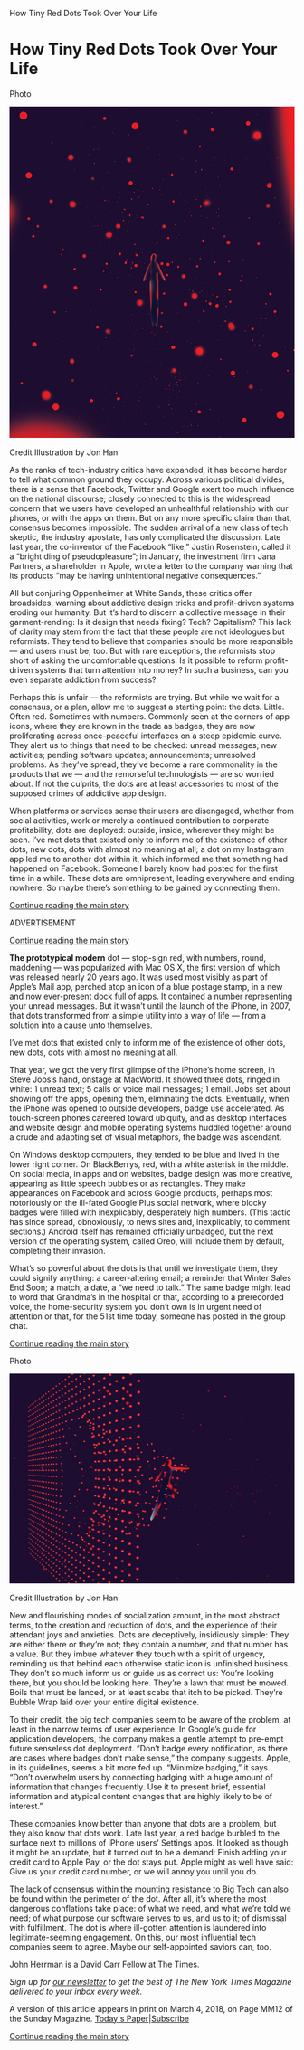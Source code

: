 How Tiny Red Dots Took Over Your Life

# How Tiny Red Dots Took Over Your Life

Photo

![04mag-04ontech-t_CA0-master1050.jpg](../_resources/d6b4c9050721e843320e551d8b462004.jpg)

Credit Illustration by Jon Han

As the ranks of tech-industry critics have expanded, it has become harder to tell what common ground they occupy. Across various political divides, there is a sense that Facebook, Twitter and Google exert too much influence on the national discourse; closely connected to this is the widespread concern that we users have developed an unhealthful relationship with our phones, or with the apps on them. But on any more specific claim than that, consensus becomes impossible. The sudden arrival of a new class of tech skeptic, the industry apostate, has only complicated the discussion. Late last year, the co-inventor of the Facebook “like,” Justin Rosenstein, called it a “bright ding of pseudopleasure”; in January, the investment firm Jana Partners, a shareholder in Apple, wrote a letter to the company warning that its products “may be having unintentional negative consequences.”

All but conjuring Oppenheimer at White Sands, these critics offer broadsides, warning about addictive design tricks and profit-driven systems eroding our humanity. But it’s hard to discern a collective message in their garment-rending: Is it design that needs fixing? Tech? Capitalism? This lack of clarity may stem from the fact that these people are not ideologues but reformists. They tend to believe that companies should be more responsible — and users must be, too. But with rare exceptions, the reformists stop short of asking the uncomfortable questions: Is it possible to reform profit-driven systems that turn attention into money? In such a business, can you even separate addiction from success?

Perhaps this is unfair — the reformists are trying. But while we wait for a consensus, or a plan, allow me to suggest a starting point: the dots. Little. Often red. Sometimes with numbers. Commonly seen at the corners of app icons, where they are known in the trade as badges, they are now proliferating across once-peaceful interfaces on a steep epidemic curve. They alert us to things that need to be checked: unread messages; new activities; pending software updates; announcements; unresolved problems. As they’ve spread, they’ve become a rare commonality in the products that we — and the remorseful technologists — are so worried about. If not the culprits, the dots are at least accessories to most of the supposed crimes of addictive app design.

When platforms or services sense their users are disengaged, whether from social activities, work or merely a continued contribution to corporate profitability, dots are deployed: outside, inside, wherever they might be seen. I’ve met dots that existed only to inform me of the existence of other dots, new dots, dots with almost no meaning at all; a dot on my Instagram app led me to another dot within it, which informed me that something had happened on Facebook: Someone I barely know had posted for the first time in a while. These dots are omnipresent, leading everywhere and ending nowhere. So maybe there’s something to be gained by connecting them.

 [Continue reading the main story](https://www.nytimes.com/2018/02/27/magazine/red-dots-badge-phones-notification.html?utm_source=nextdraft&utm_medium=email#story-continues-1)

ADVERTISEMENT

 [Continue reading the main story](https://www.nytimes.com/2018/02/27/magazine/red-dots-badge-phones-notification.html?utm_source=nextdraft&utm_medium=email#story-continues-2)

**The prototypical modern** dot — stop-sign red, with numbers, round, maddening — was popularized with Mac OS X, the first version of which was released nearly 20 years ago. It was used most visibly as part of Apple’s Mail app, perched atop an icon of a blue postage stamp, in a new and now ever-present dock full of apps. It contained a number representing your unread messages. But it wasn’t until the launch of the iPhone, in 2007, that dots transformed from a simple utility into a way of life — from a solution into a cause unto themselves.

I’ve met dots that existed only to inform me of the existence of other dots, new dots, dots with almost no meaning at all.

That year, we got the very first glimpse of the iPhone’s home screen, in Steve Jobs’s hand, onstage at MacWorld. It showed three dots, ringed in white: 1 unread text; 5 calls or voice mail messages; 1 email. Jobs set about showing off the apps, opening them, eliminating the dots. Eventually, when the iPhone was opened to outside developers, badge use accelerated. As touch-screen phones careered toward ubiquity, and as desktop interfaces and website design and mobile operating systems huddled together around a crude and adapting set of visual metaphors, the badge was ascendant.

On Windows desktop computers, they tended to be blue and lived in the lower right corner. On BlackBerrys, red, with a white asterisk in the middle. On social media, in apps and on websites, badge design was more creative, appearing as little speech bubbles or as rectangles. They make appearances on Facebook and across Google products, perhaps most notoriously on the ill-fated Google Plus social network, where blocky badges were filled with inexplicably, desperately high numbers. (This tactic has since spread, obnoxiously, to news sites and, inexplicably, to comment sections.) Android itself has remained officially unbadged, but the next version of the operating system, called Oreo, will include them by default, completing their invasion.

What’s so powerful about the dots is that until we investigate them, they could signify anything: a career-altering email; a reminder that Winter Sales End Soon; a match, a date, a “we need to talk.” The same badge might lead to word that Grandma’s in the hospital or that, according to a prerecorded voice, the home-security system you don’t own is in urgent need of attention or that, for the 51st time today, someone has posted in the group chat.

 [Continue reading the main story](https://www.nytimes.com/2018/02/27/magazine/red-dots-badge-phones-notification.html?utm_source=nextdraft&utm_medium=email#story-continues-4)

Photo

![04mag-04ontech-t_CA1-superJumbo.jpg](../_resources/674ceb67cd282b23632541e6b6ed279d.jpg)

Credit Illustration by Jon Han

New and flourishing modes of socialization amount, in the most abstract terms, to the creation and reduction of dots, and the experience of their attendant joys and anxieties. Dots are deceptively, insidiously simple: They are either there or they’re not; they contain a number, and that number has a value. But they imbue whatever they touch with a spirit of urgency, reminding us that behind each otherwise static icon is unfinished business. They don’t so much inform us or guide us as correct us: You’re looking there, but you should be looking here. They’re a lawn that must be mowed. Boils that must be lanced, or at least scabs that itch to be picked. They’re Bubble Wrap laid over your entire digital existence.

To their credit, the big tech companies seem to be aware of the problem, at least in the narrow terms of user experience. In Google’s guide for application developers, the company makes a gentle attempt to pre-empt future senseless dot deployment. “Don’t badge every notification, as there are cases where badges don’t make sense,” the company suggests. Apple, in its guidelines, seems a bit more fed up. “Minimize badging,” it says. “Don’t overwhelm users by connecting badging with a huge amount of information that changes frequently. Use it to present brief, essential information and atypical content changes that are highly likely to be of interest.”

These companies know better than anyone that dots are a problem, but they also know that dots work. Late last year, a red badge burbled to the surface next to millions of iPhone users’ Settings apps. It looked as though it might be an update, but it turned out to be a demand: Finish adding your credit card to Apple Pay, or the dot stays put. Apple might as well have said: Give us your credit card number, or we will annoy you until you do.

The lack of consensus within the mounting resistance to Big Tech can also be found within the perimeter of the dot. After all, it’s where the most dangerous conflations take place: of what we need, and what we’re told we need; of what purpose our software serves to us, and us to it; of dismissal with fulfillment. The dot is where ill-gotten attention is laundered into legitimate-seeming engagement. On this, our most influential tech companies seem to agree. Maybe our self-appointed saviors can, too.

John Herrman is a David Carr Fellow at The Times.

*Sign up for [our newsletter](http://www.nytimes.com/newsletters/magazine) to get the best of The New York Times Magazine delivered to your inbox every week.*

A version of this article appears in print on March 4, 2018, on Page MM12 of the Sunday Magazine. [Today's Paper](http://www.nytimes.com/pages/todayspaper/index.html)|[Subscribe](http://www.nytimes.com/subscriptions/Multiproduct/lp839RF.html?campaignId=48JQY)

 [Continue reading the main story](https://www.nytimes.com/2018/02/27/magazine/red-dots-badge-phones-notification.html?utm_source=nextdraft&utm_medium=email#whats-next)